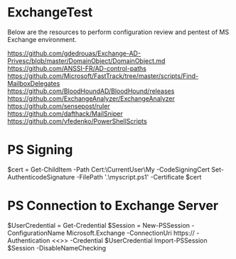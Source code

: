 # ExchangeTest
Below are the resources to perform configuration review and pentest of MS Exchange environment.

https://github.com/gdedrouas/Exchange-AD-Privesc/blob/master/DomainObject/DomainObject.md  
https://github.com/ANSSI-FR/AD-control-paths  
https://github.com/Microsoft/FastTrack/tree/master/scripts/Find-MailboxDelegates  
https://github.com/BloodHoundAD/BloodHound/releases  
https://github.com/ExchangeAnalyzer/ExchangeAnalyzer  
https://github.com/sensepost/ruler  
https://github.com/dafthack/MailSniper  
https://github.com/vfedenko/PowerShellScripts  

# PS Signing

$cert = Get-ChildItem -Path Cert:\CurrentUser\My -CodeSigningCert
Set-AuthenticodeSignature -FilePath '.\myscript.ps1' -Certificate $cert

# PS Connection to Exchange Server

$UserCredential = Get-Credential
$Session = New-PSSession -ConfigurationName Microsoft.Exchange -ConnectionUri https://<NAME> -Authentication <<>> -Credential $UserCredential
Import-PSSession $Session -DisableNameChecking
